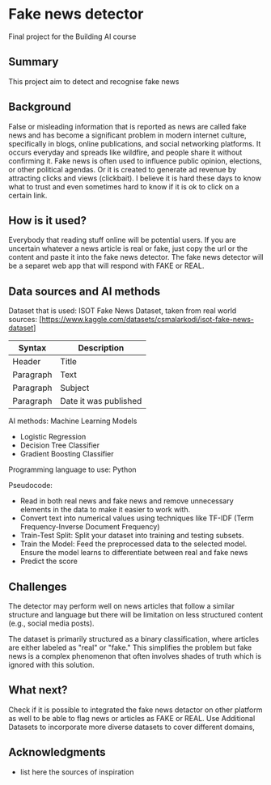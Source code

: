 <!-- This is the markdown template for the final project of the Building AI course, 
created by Reaktor Innovations and University of Helsinki. 
Copy the template, paste it to your GitHub README and edit! -->

# Fake news detector

Final project for the Building AI course

## Summary

 This project aim to detect and recognise fake news

## Background

False or misleading information that is reported as news are called fake news and has become a significant problem in modern internet culture, specifically in blogs, online publications, and social networking platforms. It occurs everyday and spreads like wildfire, and people share it without confirming it. Fake news is often used to influence public opinion, elections, or other political agendas. Or it is created to generate ad revenue by attracting clicks and views (clickbait). I believe it is hard these days to know what to trust and even sometimes hard to know if it is ok to click on a certain link.  

## How is it used?

Everybody that reading stuff online will be potential users. If you are uncertain whatever a news article is real or fake, just copy the url or the content and paste it into the fake news detector. The fake news detector will be a separet web app that will respond with FAKE or REAL.

## Data sources and AI methods

Dataset that is used: ISOT Fake News Dataset, taken from real world sources:
[https://www.kaggle.com/datasets/csmalarkodi/isot-fake-news-dataset]

| Syntax      | Description |
| ----------- | ----------- |
| Header      | Title       |
| Paragraph   | Text        |
| Paragraph   | Subject        |
| Paragraph   | Date it was published        |

AI methods:
Machine Learning Models
 - Logistic Regression
 - Decision Tree Classifier
 - Gradient Boosting Classifier

Programming language to use: Python

Pseudocode:
* Read in both real news and fake news and remove unnecessary elements in the data to make it easier to work with.
* Convert text into numerical values using techniques like TF-IDF (Term Frequency-Inverse Document Frequency)
* Train-Test Split: Split your dataset into training and testing subsets.
* Train the Model: Feed the preprocessed data to the selected model. Ensure the model learns to differentiate between real and fake news
* Predict the score

## Challenges
The detector may perform well on news articles that follow a similar structure and language but there will be limitation on less structured content (e.g., social media posts).

The dataset is primarily structured as a binary classification, where articles are either labeled as "real" or "fake." This simplifies the problem but fake news is a complex phenomenon that often involves shades of truth which is ignored with this solution.

## What next?
Check if it is possible to integrated the fake news detactor on other platform as well to be able to flag news or articles as FAKE or REAL.
Use Additional Datasets to incorporate more diverse datasets to cover different domains,

## Acknowledgments

* list here the sources of inspiration 


